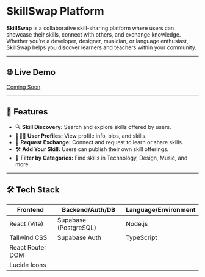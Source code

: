 # SkillSwap Platform

**SkillSwap** is a collaborative skill-sharing platform where users can showcase their skills, connect with others, and exchange knowledge. Whether you’re a developer, designer, musician, or language enthusiast, SkillSwap helps you discover learners and teachers within your community.

---

## 🌐 Live Demo

[Coming Soon]()

---

## 📸 Features

- 🔍 **Skill Discovery:** Search and explore skills offered by users.
- 🧑‍🤝‍🧑 **User Profiles:** View profile info, bios, and skills.
- 💬 **Request Exchange:** Connect and request to learn or share skills.
- 🛠️ **Add Your Skill:** Users can publish their own skill offerings.
- 🔄 **Filter by Categories:** Find skills in Technology, Design, Music, and more.

---

## 🛠️ Tech Stack

| Frontend           | Backend/Auth/DB        | Language/Environment |
|--------------------|-------------------------|-----------------------|
| React (Vite)       | Supabase (PostgreSQL)   | Node.js               |
| Tailwind CSS       | Supabase Auth           | TypeScript            |
| React Router DOM   |                         |                       |
| Lucide Icons       |                         |                       |


